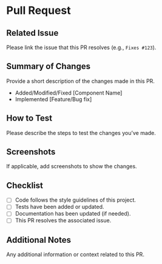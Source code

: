 # Pull Request

## Related Issue

Please link the issue that this PR resolves (e.g., `Fixes #123`).

## Summary of Changes

Provide a short description of the changes made in this PR.

- Added/Modified/Fixed [Component Name]
- Implemented [Feature/Bug fix]

## How to Test

Please describe the steps to test the changes you’ve made.

## Screenshots

If applicable, add screenshots to show the changes.

## Checklist

- [ ] Code follows the style guidelines of this project.
- [ ] Tests have been added or updated.
- [ ] Documentation has been updated (if needed).
- [ ] This PR resolves the associated issue.

## Additional Notes

Any additional information or context related to this PR.